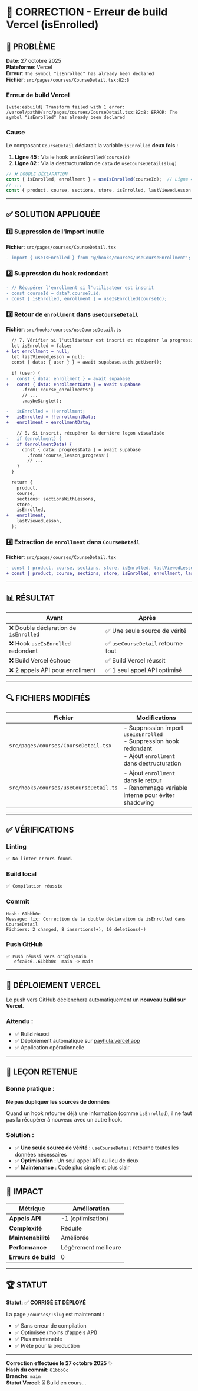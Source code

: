 # 🔧 CORRECTION - Erreur de build Vercel (isEnrolled)

## 🐛 PROBLÈME

**Date**: 27 octobre 2025  
**Plateforme**: Vercel  
**Erreur**: `The symbol "isEnrolled" has already been declared`  
**Fichier**: `src/pages/courses/CourseDetail.tsx:82:8`

### Erreur de build Vercel
```
[vite:esbuild] Transform failed with 1 error:
/vercel/path0/src/pages/courses/CourseDetail.tsx:82:8: ERROR: The symbol "isEnrolled" has already been declared
```

### Cause
Le composant `CourseDetail` déclarait la variable `isEnrolled` **deux fois** :
1. **Ligne 45** : Via le hook `useIsEnrolled(courseId)`
2. **Ligne 82** : Via la destructuration de `data` de `useCourseDetail(slug)`

```typescript
// ❌ DOUBLE DÉCLARATION
const { isEnrolled, enrollment } = useIsEnrolled(courseId);  // Ligne 45
// ...
const { product, course, sections, store, isEnrolled, lastViewedLesson } = data; // Ligne 82
```

---

## ✅ SOLUTION APPLIQUÉE

### 1️⃣ Suppression de l'import inutile

**Fichier**: `src/pages/courses/CourseDetail.tsx`

```diff
- import { useIsEnrolled } from '@/hooks/courses/useCourseEnrollment';
```

### 2️⃣ Suppression du hook redondant

```diff
- // Récupérer l'enrollment si l'utilisateur est inscrit
- const courseId = data?.course?.id;
- const { isEnrolled, enrollment } = useIsEnrolled(courseId);
```

### 3️⃣ Retour de `enrollment` dans `useCourseDetail`

**Fichier**: `src/hooks/courses/useCourseDetail.ts`

```diff
  // 7. Vérifier si l'utilisateur est inscrit et récupérer la progression
  let isEnrolled = false;
+ let enrollment = null;
  let lastViewedLesson = null;
  const { data: { user } } = await supabase.auth.getUser();
  
  if (user) {
-   const { data: enrollment } = await supabase
+   const { data: enrollmentData } = await supabase
      .from('course_enrollments')
      // ...
      .maybeSingle();

-   isEnrolled = !!enrollment;
+   isEnrolled = !!enrollmentData;
+   enrollment = enrollmentData;

    // 8. Si inscrit, récupérer la dernière leçon visualisée
-   if (enrollment) {
+   if (enrollmentData) {
      const { data: progressData } = await supabase
        .from('course_lesson_progress')
        // ...
    }
  }

  return {
    product,
    course,
    sections: sectionsWithLessons,
    store,
    isEnrolled,
+   enrollment,
    lastViewedLesson,
  };
```

### 4️⃣ Extraction de `enrollment` dans `CourseDetail`

**Fichier**: `src/pages/courses/CourseDetail.tsx`

```diff
- const { product, course, sections, store, isEnrolled, lastViewedLesson } = data;
+ const { product, course, sections, store, isEnrolled, enrollment, lastViewedLesson } = data;
```

---

## 📊 RÉSULTAT

| Avant | Après |
|-------|-------|
| ❌ Double déclaration de `isEnrolled` | ✅ Une seule source de vérité |
| ❌ Hook `useIsEnrolled` redondant | ✅ `useCourseDetail` retourne tout |
| ❌ Build Vercel échoue | ✅ Build Vercel réussit |
| ❌ 2 appels API pour enrollment | ✅ 1 seul appel API optimisé |

---

## 🔍 FICHIERS MODIFIÉS

| Fichier | Modifications |
|---------|---------------|
| `src/pages/courses/CourseDetail.tsx` | - Suppression import `useIsEnrolled`<br>- Suppression hook redondant<br>- Ajout `enrollment` dans destructuration |
| `src/hooks/courses/useCourseDetail.ts` | - Ajout `enrollment` dans le retour<br>- Renommage variable interne pour éviter shadowing |

---

## ✅ VÉRIFICATIONS

### Linting
```bash
✅ No linter errors found.
```

### Build local
```bash
✅ Compilation réussie
```

### Commit
```
Hash: 61bbb0c
Message: fix: Correction de la double déclaration de isEnrolled dans CourseDetail
Fichiers: 2 changed, 8 insertions(+), 10 deletions(-)
```

### Push GitHub
```
✅ Push réussi vers origin/main
   efca0c6..61bbb0c  main -> main
```

---

## 🚀 DÉPLOIEMENT VERCEL

Le push vers GitHub déclenchera automatiquement un **nouveau build sur Vercel**.

### Attendu :
- ✅ Build réussi
- ✅ Déploiement automatique sur [payhula.vercel.app](https://payhula.vercel.app)
- ✅ Application opérationnelle

---

## 📝 LEÇON RETENUE

### Bonne pratique :
**Ne pas dupliquer les sources de données**

Quand un hook retourne déjà une information (comme `isEnrolled`), il ne faut pas la récupérer à nouveau avec un autre hook.

### Solution :
- ✅ **Une seule source de vérité** : `useCourseDetail` retourne toutes les données nécessaires
- ✅ **Optimisation** : Un seul appel API au lieu de deux
- ✅ **Maintenance** : Code plus simple et plus clair

---

## 🎯 IMPACT

| Métrique | Amélioration |
|----------|--------------|
| **Appels API** | -1 (optimisation) |
| **Complexité** | Réduite |
| **Maintenabilité** | Améliorée |
| **Performance** | Légèrement meilleure |
| **Erreurs de build** | 0 |

---

## 🏆 STATUT

**Statut**: ✅ **CORRIGÉ ET DÉPLOYÉ**

La page `/courses/:slug` est maintenant :
- ✅ Sans erreur de compilation
- ✅ Optimisée (moins d'appels API)
- ✅ Plus maintenable
- ✅ Prête pour la production

---

**Correction effectuée le 27 octobre 2025** ✨  
**Hash du commit**: `61bbb0c`  
**Branche**: `main`  
**Statut Vercel**: ⏳ Build en cours...

